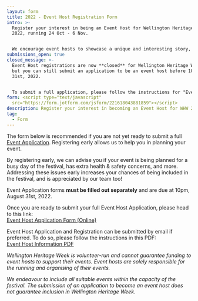 ```yaml
---
layout: form
title: 2022 - Event Host Registration Form
intro: >-
  Register your interest in being an Event Host for Wellington Heritage Week
  2022, running 24 Oct - 6 Nov.


  We encourage event hosts to showcase a unique and interesting story, person, or place from the Wellington region. It is free to be an event host.
submissions_open: true
closed_message: >-
  Event Host registrations are now **closed** for Wellington Heritage Week 2022,
  but you can still submit an application to be an event host before 10pm August
  31st, 2022.


  To submit a full application, please follow the instructions for "Event Host Applications" above.
form: <script type="text/javascript"
  src="https://form.jotform.com/jsform/221618043881859"></script>
description: Register your interest in becoming an Event Host for WHW 2022.
tag:
  - Form
---
```

The form below is recommended if you are not yet ready to submit a full [Event Application](https://wellingtonheritageweek.co.nz/form/2022-event-host-application-form/). Registering early allows us to help you in planning your event.

By registering early, we can advise you if your event is being planned for a busy day of the festival, has extra health & safety concerns, and more. Addressing these issues early increases your chances of being included in the festival, and is appreciated by our team too!

Event Application forms **must be filled out separately** and are due at 10pm, August 31st, 2022.

Once you are ready to submit your full Event Host Application, please head to this link:\
[Event Host Application Form (Online)](https://wellingtonheritageweek.co.nz/form/2022-event-host-application-form/)

Event Host Application and Registration can be submitted by email if preferred. To do so, please follow the instructions in this PDF:\
[Event Host Information PDF](/assets/uploaded/wellington-heritage-week-event-host-information-2022.pdf)

*Wellington Heritage Week is volunteer-run and cannot guarantee funding to event hosts to support their events. Event hosts are solely responsible for the running and organising of their events.*

*We endeavour to include all suitable events within the capacity of the festival. The submission of an application to become an event host does not guarantee inclusion in Wellington Heritage Week.*